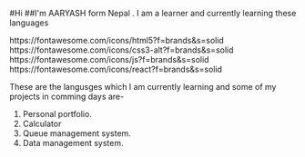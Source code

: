 

#Hi
##I'm AARYASH form Nepal . I am a learner and currently learning these languages
<link>https://fontawesome.com/icons/html5?f=brands&s=solid https://fontawesome.com/icons/css3-alt?f=brands&s=solid https://fontawesome.com/icons/js?f=brands&s=solid https://fontawesome.com/icons/react?f=brands&s=solid </link>

These are the langusges which I am currently learning and some of my projects in comming days are-
1. Personal portfolio.
2. Calculator
3. Queue management system.
4. Data management system.



